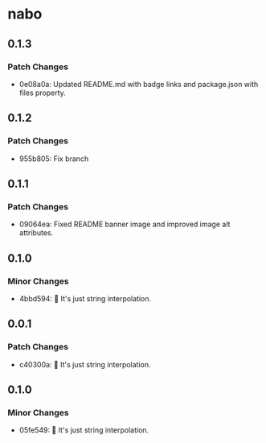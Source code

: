 # nabo

## 0.1.3

### Patch Changes

- 0e08a0a: Updated README.md with badge links and package.json with files property.

## 0.1.2

### Patch Changes

- 955b805: Fix branch

## 0.1.1

### Patch Changes

- 09064ea: Fixed README banner image and improved image alt attributes.

## 0.1.0

### Minor Changes

- 4bbd594: 🧵 It's just string interpolation.

## 0.0.1

### Patch Changes

- c40300a: 🧵 It's just string interpolation.

## 0.1.0

### Minor Changes

- 05fe549: 🧵 It's just string interpolation.
